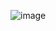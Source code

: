 ![image](https://user-images.githubusercontent.com/46632045/205401971-79d71b8c-6ff5-4c6b-9b27-0c0d6ec26f59.png)
